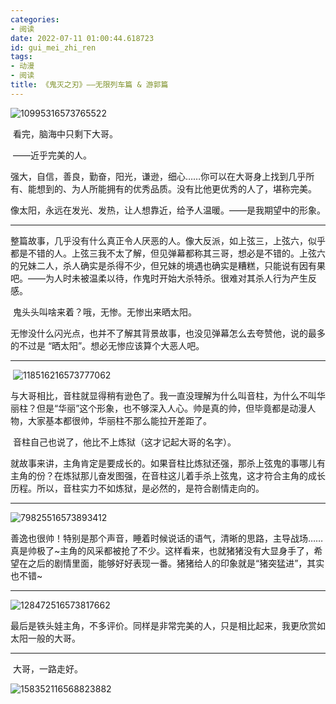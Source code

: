 ```yaml
---
categories:
- 阅读
date: 2022-07-11 01:00:44.618723
id: gui_mei_zhi_ren
tags:
- 动漫
- 阅读
title: 《鬼灭之刃》——无限列车篇 & 游郭篇
---
```


![10995316573765522](https://static.vksir.zone/img/10995316573765522.png)

​	看完，脑海中只剩下大哥。

​	——近乎完美的人。

​	强大，自信，善良，勤奋，阳光，谦逊，细心……你可以在大哥身上找到几乎所有、能想到的、为人所能拥有的优秀品质。没有比他更优秀的人了，堪称完美。

​	像太阳，永远在发光、发热，让人想靠近，给予人温暖。——是我期望中的形象。

<!-- more -->

---

​	整篇故事，几乎没有什么真正令人厌恶的人。像大反派，如上弦三，上弦六，似乎都是不错的人。上弦三我不太了解，但见弹幕都称其三哥，想必是不错的。上弦六的兄妹二人，杀人确实是杀得不少，但兄妹的境遇也确实是糟糕，只能说有因有果吧。——为人时未被温柔以待，作鬼时开始大杀特杀。很难对其杀人行为产生反感。

​	鬼头头叫啥来着？哦，无惨。无惨出来晒太阳。

​	无惨没什么闪光点，也并不了解其背景故事，也没见弹幕怎么去夸赞他，说的最多的不过是 “晒太阳”。想必无惨应该算个大恶人吧。

---

​	![118516216573777062](https://static.vksir.zone/img/118516216573777062.png)

​	与大哥相比，音柱就显得稍有逊色了。我一直没理解为什么叫音柱，为什么不叫华丽柱？但是“华丽”这个形象，也不够深入人心。帅是真的帅，但毕竟都是动漫人物，大家基本都很帅，华丽柱不那么能拉开差距了。

​	音柱自己也说了，他比不上炼狱（这才记起大哥的名字）。

​	就故事来讲，主角肯定是要成长的。如果音柱比炼狱还强，那杀上弦鬼的事哪儿有主角的份？在炼狱那儿奋发图强，在音柱这儿着手杀上弦鬼，这才符合主角的成长历程。所以，音柱实力不如炼狱，是必然的，是符合剧情走向的。

---

![79825516573893412](https://static.vksir.zone/img/79825516573893412.png)

​	善逸也很帅！特别是那个声音，睡着时候说话的语气，清晰的思路，主导战场……真是帅极了~主角的风采都被抢了不少。这样看来，也就猪猪没有大显身手了，希望在之后的剧情里面，能够好好表现一番。猪猪给人的印象就是“猪突猛进”，其实也不错~

---

![128472516573817662](https://static.vksir.zone/img/128472516573817662.png)

​	最后是铁头娃主角，不多评价。同样是非常完美的人，只是相比起来，我更欣赏如太阳一般的大哥。

---

​	大哥，一路走好。

![158352116568823882](https://static.vksir.zone/img/158352116568823882.png)
